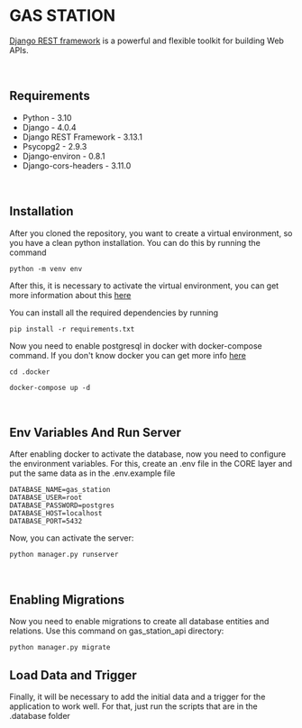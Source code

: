 # GAS STATION

[Django REST framework](http://www.django-rest-framework.org/) is a powerful and flexible toolkit for building Web APIs.

<br/>

## Requirements

- Python - 3.10
- Django - 4.0.4
- Django REST Framework - 3.13.1
- Psycopg2 - 2.9.3
- Django-environ - 0.8.1
- Django-cors-headers - 3.11.0

<br/>

## Installation

After you cloned the repository, you want to create a virtual environment, so you have a clean python installation.
You can do this by running the command

```
python -m venv env
```

After this, it is necessary to activate the virtual environment, you can get more information about this [here](https://docs.python.org/3/tutorial/venv.html)

You can install all the required dependencies by running

```
pip install -r requirements.txt
```

Now you need to enable postgresql in docker with docker-compose command. If you don't know docker you
can get more info [here](https://docs.docker.com/)

```
cd .docker

docker-compose up -d
```

<br/>

## Env Variables And Run Server

After enabling docker to activate the database, now you need to configure the environment variables. For this, create an .env file in the CORE layer and put the same data as in the .env.example file

```shell
DATABASE_NAME=gas_station
DATABASE_USER=root
DATABASE_PASSWORD=postgres
DATABASE_HOST=localhost
DATABASE_PORT=5432
```

Now, you can activate the server:

```shell
python manager.py runserver
```

<br/>

## Enabling Migrations

Now you need to enable migrations to create all database entities and relations. Use this command on gas_station_api directory:

```shell
python manager.py migrate
```

## Load Data and Trigger

Finally, it will be necessary to add the initial data and a trigger for the application to work well. For that, just run the scripts that are in the .database folder
